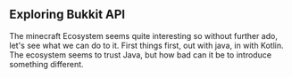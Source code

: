 ## Exploring Bukkit API
The minecraft Ecosystem seems quite interesting so without further ado, let's see what we can do to it.
First things first, out with java, in with Kotlin. The ecosystem seems to trust Java, but how bad can it be to introduce something different.

